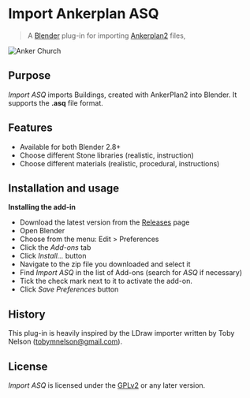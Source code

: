 # Import Ankerplan ASQ #

> A [Blender](https://www.blender.org) plug-in for importing [Ankerplan2](https://ankerstein.center/) files,

![Anker Church](./images/sampleCycles.png)

## Purpose ##
*Import ASQ* imports Buildings, created with AnkerPlan2 into Blender.
It supports the **.asq** file format.

## Features ##
+ Available for both Blender 2.8+
+ Choose different Stone libraries (realistic, instruction)
+ Choose different materials (realistic, procedural, instructions)

## Installation and usage ##

**Installing the add-in**

+ Download the latest version from the [Releases](https://github.com/mortegro/BlenderImportAsq/releases) page
+ Open Blender
+ Choose from the menu: Edit > Preferences
+ Click the *Add-ons* tab
+ Click *Install...* button
+ Navigate to the zip file you downloaded and select it
+ Find *Import ASQ* in the list of Add-ons (search for *ASQ* if necessary)
+ Tick the check mark next to it to activate the add-on.
+ Click *Save Preferences* button

## History ##
This plug-in is heavily inspired by the LDraw importer written by Toby Nelson (tobymnelson@gmail.com).

## License ##
*Import ASQ* is licensed under the [GPLv2](http://www.gnu.org/licenses/gpl-2.0.html) or any later version.
